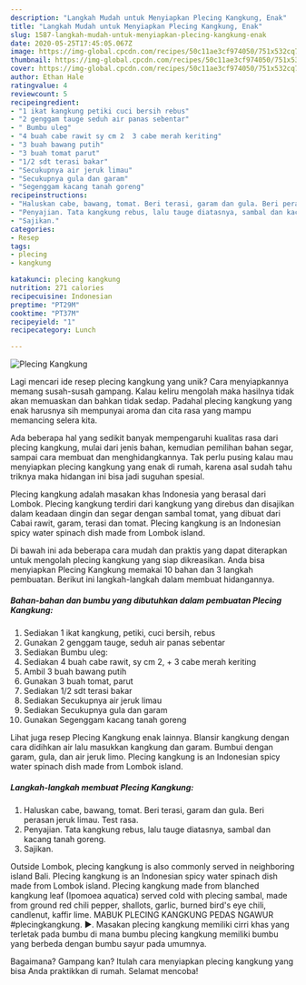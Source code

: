 ```yaml
---
description: "Langkah Mudah untuk Menyiapkan Plecing Kangkung, Enak"
title: "Langkah Mudah untuk Menyiapkan Plecing Kangkung, Enak"
slug: 1587-langkah-mudah-untuk-menyiapkan-plecing-kangkung-enak
date: 2020-05-25T17:45:05.067Z
image: https://img-global.cpcdn.com/recipes/50c11ae3cf974050/751x532cq70/plecing-kangkung-foto-resep-utama.jpg
thumbnail: https://img-global.cpcdn.com/recipes/50c11ae3cf974050/751x532cq70/plecing-kangkung-foto-resep-utama.jpg
cover: https://img-global.cpcdn.com/recipes/50c11ae3cf974050/751x532cq70/plecing-kangkung-foto-resep-utama.jpg
author: Ethan Hale
ratingvalue: 4
reviewcount: 5
recipeingredient:
- "1 ikat kangkung petiki cuci bersih rebus"
- "2 genggam tauge seduh air panas sebentar"
- " Bumbu uleg"
- "4 buah cabe rawit sy cm 2  3 cabe merah keriting"
- "3 buah bawang putih"
- "3 buah tomat parut"
- "1/2 sdt terasi bakar"
- "Secukupnya air jeruk limau"
- "Secukupnya gula dan garam"
- "Segenggam kacang tanah goreng"
recipeinstructions:
- "Haluskan cabe, bawang, tomat. Beri terasi, garam dan gula. Beri perasan jeruk limau. Test rasa."
- "Penyajian. Tata kangkung rebus, lalu tauge diatasnya, sambal dan kacang tanah goreng."
- "Sajikan."
categories:
- Resep
tags:
- plecing
- kangkung

katakunci: plecing kangkung 
nutrition: 271 calories
recipecuisine: Indonesian
preptime: "PT29M"
cooktime: "PT37M"
recipeyield: "1"
recipecategory: Lunch

---
```



![Plecing Kangkung](https://img-global.cpcdn.com/recipes/50c11ae3cf974050/751x532cq70/plecing-kangkung-foto-resep-utama.jpg)

Lagi mencari ide resep plecing kangkung yang unik? Cara menyiapkannya memang susah-susah gampang. Kalau keliru mengolah maka hasilnya tidak akan memuaskan dan bahkan tidak sedap. Padahal plecing kangkung yang enak harusnya sih mempunyai aroma dan cita rasa yang mampu memancing selera kita.

Ada beberapa hal yang sedikit banyak mempengaruhi kualitas rasa dari plecing kangkung, mulai dari jenis bahan, kemudian pemilihan bahan segar, sampai cara membuat dan menghidangkannya. Tak perlu pusing kalau mau menyiapkan plecing kangkung yang enak di rumah, karena asal sudah tahu triknya maka hidangan ini bisa jadi suguhan spesial.

Plecing kangkung adalah masakan khas Indonesia yang berasal dari Lombok. Plecing kangkung terdiri dari kangkung yang direbus dan disajikan dalam keadaan dingin dan segar dengan sambal tomat, yang dibuat dari Cabai rawit, garam, terasi dan tomat. Plecing kangkung is an Indonesian spicy water spinach dish made from Lombok island.


Di bawah ini ada beberapa cara mudah dan praktis yang dapat diterapkan untuk mengolah plecing kangkung yang siap dikreasikan. Anda bisa menyiapkan Plecing Kangkung memakai 10 bahan dan 3 langkah pembuatan. Berikut ini langkah-langkah dalam membuat hidangannya.

<!--inarticleads1-->

##### Bahan-bahan dan bumbu yang dibutuhkan dalam pembuatan Plecing Kangkung:

1. Sediakan 1 ikat kangkung, petiki, cuci bersih, rebus
1. Gunakan 2 genggam tauge, seduh air panas sebentar
1. Sediakan  Bumbu uleg:
1. Sediakan 4 buah cabe rawit, sy cm 2, + 3 cabe merah keriting
1. Ambil 3 buah bawang putih
1. Gunakan 3 buah tomat, parut
1. Sediakan 1/2 sdt terasi bakar
1. Sediakan Secukupnya air jeruk limau
1. Sediakan Secukupnya gula dan garam
1. Gunakan Segenggam kacang tanah goreng


Lihat juga resep Plecing Kangkung enak lainnya. Blansir kangkung dengan cara didihkan air lalu masukkan kangkung dan garam. Bumbui dengan garam, gula, dan air jeruk limo. Plecing kangkung is an Indonesian spicy water spinach dish made from Lombok island. 

<!--inarticleads2-->

##### Langkah-langkah membuat Plecing Kangkung:

1. Haluskan cabe, bawang, tomat. Beri terasi, garam dan gula. Beri perasan jeruk limau. Test rasa.
1. Penyajian. Tata kangkung rebus, lalu tauge diatasnya, sambal dan kacang tanah goreng.
1. Sajikan.


Outside Lombok, plecing kangkung is also commonly served in neighboring island Bali. Plecing kangkung is an Indonesian spicy water spinach dish made from Lombok island. Plecing kangkung made from blanched kangkung leaf (Ipomoea aquatica) served cold with plecing sambal, made from ground red chili pepper, shallots, garlic, burned bird&#39;s eye chili, candlenut, kaffir lime. MABUK PLECING KANGKUNG PEDAS NGAWUR #plecingkangkung. ►. Masakan plecing kangkung memiliki cirri khas yang terletak pada bumbu di mana bumbu plecing kangkung memiliki bumbu yang berbeda dengan bumbu sayur pada umumnya. 

Bagaimana? Gampang kan? Itulah cara menyiapkan plecing kangkung yang bisa Anda praktikkan di rumah. Selamat mencoba!
